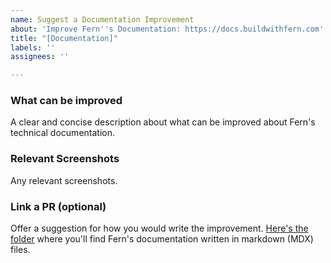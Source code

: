 ```yaml
---
name: Suggest a Documentation Improvement
about: 'Improve Fern''s Documentation: https://docs.buildwithfern.com'
title: "[Documentation]"
labels: ''
assignees: ''

---
```


### What can be improved
A clear and concise description about what can be improved about Fern's technical documentation.

### Relevant Screenshots
Any relevant screenshots.

### Link a PR (optional)
Offer a suggestion for how you would write the improvement. [Here's the folder](https://github.com/fern-api/fern/tree/main/fern) where you'll find Fern's documentation written in markdown (MDX) files.